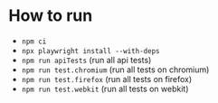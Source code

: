 # How to run
- ```npm ci```
- ```npx playwright install --with-deps```
- ```npm run apiTests``` (run all api tests)
- ```npm run test.chromium``` (run all tests on chromium)
- ```npm run test.firefox``` (run all tests on firefox)
- ```npm run test.webkit``` (run all tests on webkit)